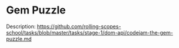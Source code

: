 # Gem Puzzle
Description: https://github.com/rolling-scopes-school/tasks/blob/master/tasks/stage-1/dom-api/codejam-the-gem-puzzle.md
